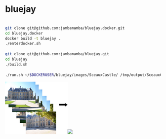 # bluejay

```bash

git clone git@github.com:jambamamba/bluejay.docker.git
cd bluejay.docker
docker build -t bluejay .
./enterdocker.sh

git clone git@github.com:jambamamba/bluejay.git
cd bluejay
./build.sh

./run.sh ~/$DOCKERUSER/bluejay/images/SceauxCastle/ /tmp/output/SceauxCastle

```
<img width="40%" src="docs/stackofimages.jpg"/><img width="40%" src="docs/3d-redering.gif"/>



